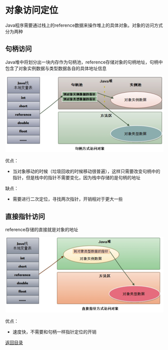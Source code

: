 # 对象访问定位
Java程序需要通过栈上的reference数据来操作堆上的具体对象。对象的访问方式分为两种

## 句柄访问
Java堆中将划分出一块内存作为句柄池，reference存储对象的句柄地址，句柄中包含了对象实例数据与类型数据各自的具体地址信息

![](./img/object_access_location_1.png)

优点：
* 当对象移动的时候（垃圾回收的时候移动很普遍），这样只需要改变句柄中的指针，但是栈中的指针不需要变化，因为栈中存储的是句柄的地址

缺点：
* 需要进行二次定位，寻找两次指针，开销相对于更大一些

## 直接指针访问
reference存储的直接就是对象的地址

![](./img/object_access_location_2.png)

优点：
* 速度快，不需要和句柄一样指针定位的开销

[返回目录](../CONTENTS.md)